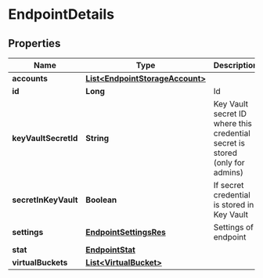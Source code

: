 
# EndpointDetails

## Properties
Name | Type | Description | Notes
------------ | ------------- | ------------- | -------------
**accounts** | [**List&lt;EndpointStorageAccount&gt;**](EndpointStorageAccount.md) |  |  [optional]
**id** | **Long** | Id |  [optional]
**keyVaultSecretId** | **String** | Key Vault secret ID where this credential secret is stored (only for admins) |  [optional]
**secretInKeyVault** | **Boolean** | If secret credential is stored in Key Vault |  [optional]
**settings** | [**EndpointSettingsRes**](EndpointSettingsRes.md) | Settings of endpoint | 
**stat** | [**EndpointStat**](EndpointStat.md) |  |  [optional]
**virtualBuckets** | [**List&lt;VirtualBucket&gt;**](VirtualBucket.md) |  |  [optional]



